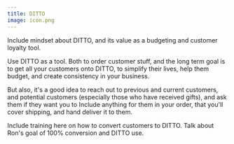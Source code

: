 ```yaml
---
title: DITTO
image: icon.png
---
```


<todo>Include mindset about DITTO, and its value as a budgeting and customer loyalty tool.</todo>

Use DITTO as a tool. Both to order customer stuff, and the long term goal is to get all your customers onto DITTO, to simplify their lives, help them budget, and create consistency in your business.

But also, it's a good idea to reach out to previous and current customers, and potential customers (especially those who have received gifts), and ask them if they want you to <resource-chip path="resources/include-in-ditto">Include</resource-chip> anything for them in your order, that you'll cover shipping, and hand deliver it to them.

<todo>Include training here on how to convert customers to DITTO. Talk about Ron's goal of 100% conversion and DITTO use.</todo>